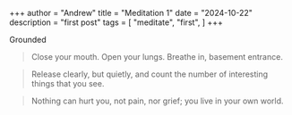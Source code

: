 +++
author = "Andrew"
title = "Meditation 1"
date = "2024-10-22"
description = "first post"
tags = [
    "meditate",
    "first",
]
+++

Grounded
<!--more-->


>Close your mouth.
>Open your lungs.
>Breathe in,
>basement entrance.


>Release clearly,
>but quietly,
>and count the number
>of interesting things
>that you see.


>Nothing can hurt you,
>not pain, nor grief;
>you live in your own world.